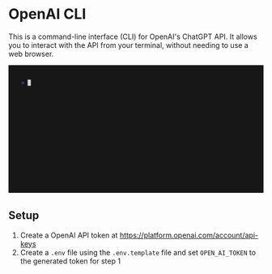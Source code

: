 # OpenAI CLI

This is a command-line interface (CLI) for OpenAI's ChatGPT API. It allows you to interact with the API from your terminal, without needing to use a web browser.

![Demo](demo.gif)

## Setup
1) Create a OpenAI API token at https://platform.openai.com/account/api-keys
2) Create a `.env` file using the `.env.template` file and set `OPEN_AI_TOKEN` to the generated token for step 1
